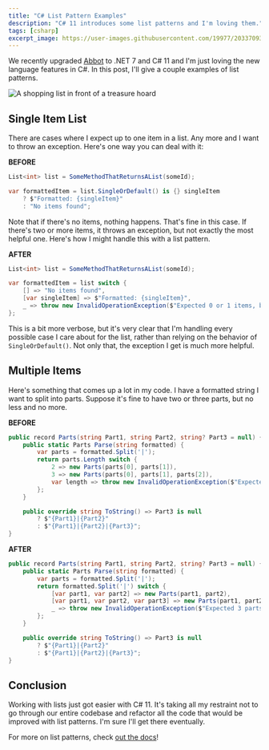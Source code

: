 ```yaml
---
title: "C# List Pattern Examples"
description: "C# 11 introduces some list patterns and I'm loving them."
tags: [csharp]
excerpt_image: https://user-images.githubusercontent.com/19977/203370937-0793aeb9-4d2a-444e-bc44-dd81124105f7.png
---
```


We recently upgraded [Abbot](https://ab.bot/) to .NET 7 and C# 11 and I'm just loving the new language features in C#. In this post, I'll give a couple examples of list patterns.

![A shopping list in front of a treasure hoard](https://user-images.githubusercontent.com/19977/203370937-0793aeb9-4d2a-444e-bc44-dd81124105f7.png "Ancient scroll with my shopping list")

## Single Item List

There are cases where I expect up to one item in a list. Any more and I want to throw an exception. Here's one way you can deal with it:

__BEFORE__

```csharp
List<int> list = SomeMethodThatReturnsAList(someId);

var formattedItem = list.SingleOrDefault() is {} singleItem
    ? $"Formatted: {singleItem}"
    : "No items found";
```

Note that if there's no items, nothing happens. That's fine in this case. If there's two or more items, it throws an exception, but not exactly the most helpful one. Here's how I might handle this with a list pattern.

__AFTER__

```csharp
List<int> list = SomeMethodThatReturnsAList(someId);

var formattedItem = list switch {
    [] => "No items found",
    [var singleItem] => $"Formatted: {singleItem}",
    _ => throw new InvalidOperationException($"Expected 0 or 1 items, but got {list.Count} items for Id: {someId}.")
};
```

This is a bit more verbose, but it's very clear that I'm handling every possible case I care about for the list, rather than relying on the behavior of `SingleOrDefault()`. Not only that, the exception I get is much more helpful.

## Multiple Items

Here's something that comes up a lot in my code. I have a formatted string I want to split into parts. Suppose it's fine to have two or three parts, but no less and no more.

__BEFORE__

```csharp
public record Parts(string Part1, string Part2, string? Part3 = null) {
    public static Parts Parse(string formatted) {
        var parts = formatted.Split('|');
        return parts.Length switch {
            2 => new Parts(parts[0], parts[1]),
            3 => new Parts(parts[0], parts[1], parts[2]),
            var length => throw new InvalidOperationException($"Expected 3 parts, but got {length} parts for formatted string: {formatted}."),
        };
    }

    public override string ToString() => Part3 is null
        ? $"{Part1}|{Part2}"
        : $"{Part1}|{Part2}|{Part3}";
}
```

__AFTER__

```csharp
public record Parts(string Part1, string Part2, string? Part3 = null) {
    public static Parts Parse(string formatted) {
        var parts = formatted.Split('|');
        return formatted.Split('|') switch {
            [var part1, var part2] => new Parts(part1, part2),
            [var part1, var part2, var part3] => new Parts(part1, part2, part3),
            _ => throw new InvalidOperationException($"Expected 3 parts, but got {parts.Length} parts for formatted string: {formatted}."),
        };
    }

    public override string ToString() => Part3 is null
        ? $"{Part1}|{Part2}"
        : $"{Part1}|{Part2}|{Part3}";
}
```

## Conclusion

Working with lists just got easier with C# 11. It's taking all my restraint not to go through our entire codebase and refactor all the code that would be improved with list patterns. I'm sure I'll get there eventually.

For more on list patterns, check [out the docs](https://learn.microsoft.com/en-us/dotnet/csharp/language-reference/operators/patterns#list-patterns)!
